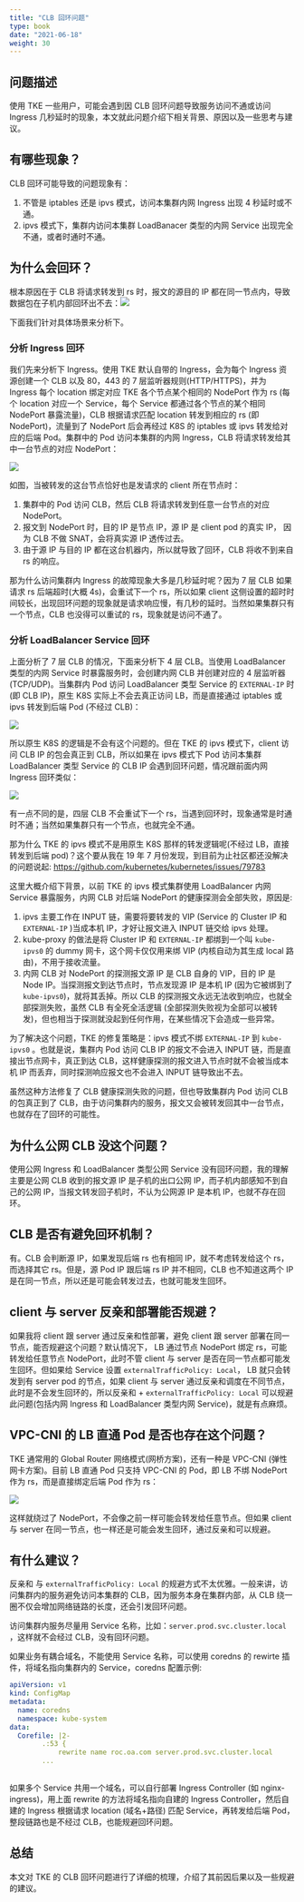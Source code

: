 ```yaml
---
title: "CLB 回环问题"
type: book
date: "2021-06-18"
weight: 30
---
```


## 问题描述

使用 TKE 一些用户，可能会遇到因 CLB 回环问题导致服务访问不通或访问 Ingress 几秒延时的现象，本文就此问题介绍下相关背景、原因以及一些思考与建议。

## 有哪些现象？

CLB 回环可能导致的问题现象有：

1. 不管是 iptables 还是 ipvs 模式，访问本集群内网 Ingress 出现 4 秒延时或不通。
1. ipvs 模式下，集群内访问本集群 LoadBanacer 类型的内网 Service 出现完全不通，或者时通时不通。

## 为什么会回环？

根本原因在于 CLB 将请求转发到 rs 时，报文的源目的 IP 都在同一节点内，导致数据包在子机内部回环出不去：![](1.png)

下面我们针对具体场景来分析下。

### 分析 Ingress 回环

我们先来分析下 Ingress。使用 TKE 默认自带的 Ingress，会为每个 Ingress 资源创建一个 CLB 以及 80，443 的 7 层监听器规则(HTTP/HTTPS)，并为 Ingress 每个 location 绑定对应 TKE 各个节点某个相同的 NodePort 作为 rs (每个 location 对应一个 Service，每个 Service 都通过各个节点的某个相同 NodePort 暴露流量)，CLB 根据请求匹配 location 转发到相应的 rs (即 NodePort)，流量到了 NodePort 后会再经过 K8S 的 iptables 或 ipvs 转发给对应的后端 Pod。集群中的 Pod 访问本集群的内网 Ingress，CLB 将请求转发给其中一台节点的对应 NodePort：

![](2.png)

如图，当被转发的这台节点恰好也是发请求的 client 所在节点时：

1. 集群中的 Pod 访问 CLB，然后 CLB 将请求转发到任意一台节点的对应 NodePort。
1. 报文到 NodePort 时，目的 IP 是节点 IP，源 IP 是 client  pod 的真实 IP， 因为 CLB 不做 SNAT，会将真实源 IP 透传过去。
1. 由于源 IP 与目的 IP 都在这台机器内，所以就导致了回环，CLB 将收不到来自 rs 的响应。


那为什么访问集群内 Ingress 的故障现象大多是几秒延时呢？因为 7 层 CLB 如果请求 rs 后端超时(大概 4s)，会重试下一个 rs，所以如果 client 这侧设置的超时时间较长，出现回环问题的现象就是请求响应慢，有几秒的延时。当然如果集群只有一个节点，CLB 也没得可以重试的 rs，现象就是访问不通了。

### 分析 LoadBalancer Service 回环

上面分析了 7 层 CLB 的情况，下面来分析下 4 层 CLB。当使用 LoadBalancer 类型的内网 Service 时暴露服务时，会创建内网 CLB 并创建对应的 4 层监听器(TCP/UDP)。当集群内 Pod 访问 LoadBalancer 类型 Service 的  `EXTERNAL-IP` 时(即 CLB IP)，原生 K8S 实际上不会去真正访问 LB，而是直接通过 iptables 或 ipvs 转发到后端 Pod (不经过 CLB)：

![](3.png)



所以原生 K8S 的逻辑是不会有这个问题的。但在 TKE 的 ipvs 模式下，client 访问 CLB IP 的包会真正到 CLB，所以如果在 ipvs 模式下 Pod 访问本集群 LoadBalancer 类型 Service 的 CLB IP 会遇到回环问题，情况跟前面内网 Ingress 回环类似：

![](4.png)

有一点不同的是，四层 CLB 不会重试下一个 rs，当遇到回环时，现象通常是时通时不通；当然如果集群只有一个节点，也就完全不通。

那为什么 TKE 的 ipvs 模式不是用原生 K8S 那样的转发逻辑呢(不经过 LB，直接转发到后端 pod)？这个要从我在 19 年 7 月份发现，到目前为止社区都还没解决的问题说起: https://github.com/kubernetes/kubernetes/issues/79783

这里大概介绍下背景，以前 TKE 的 ipvs 模式集群使用 LoadBalancer 内网 Service 暴露服务，内网 CLB 对后端 NodePort 的健康探测会全部失败，原因是:

1. ipvs 主要工作在 INPUT 链，需要将要转发的 VIP (Service 的 Cluster IP 和 `EXTERNAL-IP` )当成本机 IP，才好让报文进入 INPUT 链交给 ipvs 处理。
2. kube-proxy 的做法是将 Cluster IP 和 `EXTERNAL-IP` 都绑到一个叫 `kube-ipvs0` 的 dummy 网卡，这个网卡仅仅用来绑 VIP (内核自动为其生成 local 路由)，不用于接收流量。
3. 内网 CLB 对 NodePort 的探测报文源 IP 是 CLB 自身的 VIP，目的 IP 是 Node IP。当探测报文到达节点时，节点发现源 IP 是本机 IP (因为它被绑到了 `kube-ipvs0`)，就将其丢掉。所以 CLB 的探测报文永远无法收到响应，也就全部探测失败，虽然 CLB 有全死全活逻辑 (全部探测失败视为全部可以被转发)，但也相当于探测就没起到任何作用，在某些情况下会造成一些异常。

为了解决这个问题，TKE 的修复策略是：ipvs 模式不绑 `EXTERNAL-IP` 到 `kube-ipvs0` 。也就是说，集群内 Pod 访问 CLB IP 的报文不会进入 INPUT 链，而是直接出节点网卡，真正到达 CLB，这样健康探测的报文进入节点时就不会被当成本机 IP 而丢弃，同时探测响应报文也不会进入 INPUT 链导致出不去。

虽然这种方法修复了 CLB 健康探测失败的问题，但也导致集群内 Pod 访问 CLB 的包真正到了 CLB，由于访问集群内的服务，报文又会被转发回其中一台节点，也就存在了回环的可能性。

## 为什么公网 CLB 没这个问题？

使用公网 Ingress 和 LoadBalancer 类型公网 Service 没有回环问题，我的理解主要是公网 CLB 收到的报文源 IP 是子机的出口公网 IP，而子机内部感知不到自己的公网 IP，当报文转发回子机时，不认为公网源 IP 是本机 IP，也就不存在回环。

## CLB 是否有避免回环机制？

有。CLB 会判断源 IP，如果发现后端 rs 也有相同 IP，就不考虑转发给这个 rs，而选择其它 rs。但是，源 Pod IP 跟后端 rs IP 并不相同，CLB 也不知道这两个 IP 是在同一节点，所以还是可能会转发过去，也就可能发生回环。

## client 与 server 反亲和部署能否规避？

如果我将 client 跟 server 通过反亲和性部署，避免 client 跟 server 部署在同一节点，能否规避这个问题？默认情况下， LB 通过节点 NodePort 绑定 rs，可能转发给任意节点 NodePort，此时不管 client 与 server 是否在同一节点都可能发生回环。但如果给 Service 设置 `externalTrafficPolicy: Local`， LB 就只会转发到有 server pod 的节点，如果 client 与 server 通过反亲和调度在不同节点，此时是不会发生回环的，所以反亲和 + `externalTrafficPolicy: Local` 可以规避此问题(包括内网 Ingress 和 LoadBalancer 类型内网 Service)，就是有点麻烦。

## VPC-CNI 的 LB 直通 Pod 是否也存在这个问题？

TKE 通常用的 Global Router 网络模式(网桥方案)，还有一种是 VPC-CNI (弹性网卡方案)。目前 LB 直通 Pod 只支持 VPC-CNI 的 Pod，即 LB 不绑 NodePort 作为 rs，而是直接绑定后端 Pod 作为 rs：

![](5.png)

这样就绕过了 NodePort，不会像之前一样可能会转发给任意节点。但如果 client 与 server 在同一节点，也一样还是可能会发生回环，通过反亲和可以规避。

## 有什么建议？

反亲和 与 `externalTrafficPolicy: Local` 的规避方式不太优雅。一般来讲，访问集群内的服务避免访问本集群的 CLB，因为服务本身在集群内部，从 CLB 绕一圈不仅会增加网络链路的长度，还会引发回环问题。

访问集群内服务尽量用 Service 名称，比如：`server.prod.svc.cluster.local` ，这样就不会经过 CLB，没有回环问题。

如果业务有耦合域名，不能使用 Service 名称，可以使用 coredns 的 rewirte 插件，将域名指向集群内的 Service，coredns 配置示例:

```yaml
apiVersion: v1
kind: ConfigMap
metadata:
  name: coredns
  namespace: kube-system
data:
  Corefile: |2-
        .:53 {
            rewrite name roc.oa.com server.prod.svc.cluster.local
        ...
            
```
如果多个 Service 共用一个域名，可以自行部署 Ingress Controller (如 nginx-ingress)，用上面 rewrite 的方法将域名指向自建的 Ingress Controller，然后自建的 Ingress 根据请求 location (域名+路径) 匹配 Service，再转发给后端 Pod，整段链路也是不经过 CLB，也能规避回环问题。

## 总结

本文对 TKE 的 CLB 回环问题进行了详细的梳理，介绍了其前因后果以及一些规避的建议。

